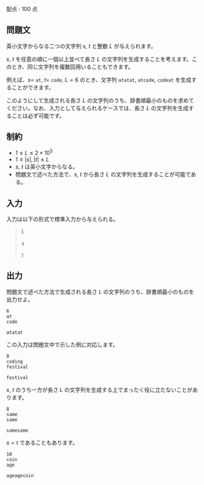 配点 : $100$ 点

## 問題文

英小文字からなる二つの文字列 $s,$ $t$ と整数 $L$ が与えられます。

$s,$ $t$ を任意の順に一個以上並べて長さ $L$ の文字列を生成することを考えます。このとき、同じ文字列を複数回用いることもできます。

例えば、$s =$ `at`$,$ $t =$ `code`$,$ $L = 6$ のとき、文字列 `atatat`$,$ `atcode`$,$ `codeat` を生成することができます。

このようにして生成される長さ $L$ の文字列のうち、辞書順最小のものを求めてください。なお、入力として与えられるケースでは、長さ $L$ の文字列を生成することは必ず可能です。

## 制約

- $1 \leq L \leq 2 \times 10^5$
- $1 \leq |s|, |t| \leq L$
- $s,$ $t$ は英小文字からなる。
- 問題文で述べた方法で、$s,$ $t$ から長さ $L$ の文字列を生成することが可能である。

## 入力

入力は以下の形式で標準入力から与えられる。

> $L$
> 
> $s$
> 
> $t$

## 出力

問題文で述べた方法で生成される長さ $L$ の文字列のうち、辞書順最小のものを出力せよ。

```input1
6
at
code
```

```output1
atatat
```

この入力は問題文中で示した例に対応します。

```input2
8
coding
festival
```

```output2
festival
```

$s,$ $t$ のうち一方が長さ $L$ の文字列を生成する上でまったく役に立たないことがあります。

```input3
8
same
same
```

```output3
samesame
```

$s = t$ であることもあります。

```input4
10
coin
age
```

```output4
ageagecoin
```